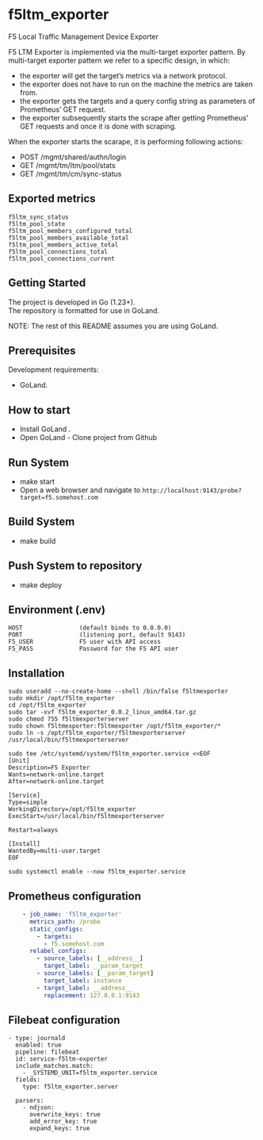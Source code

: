 # f5ltm_exporter
F5 Local Traffic Management Device Exporter

F5 LTM Exporter is implemented via the multi-target exporter pattern.
By multi-target exporter pattern we refer to a specific design, in which:

- the exporter will get the target’s metrics via a network protocol.
- the exporter does not have to run on the machine the metrics are taken from.
- the exporter gets the targets and a query config string as parameters of Prometheus’ GET request.
- the exporter subsequently starts the scrape after getting Prometheus’ GET requests and once it is done with scraping.

When the exporter starts the scarape, it is performing following actions:
- POST /mgmt/shared/authn/login
- GET /mgmt/tm/ltm/pool/stats
- GET /mgmt/tm/cm/sync-status

## Exported metrics

```console
f5ltm_sync_status
f5ltm_pool_state
f5ltm_pool_members_configured_total
f5ltm_pool_members_available_total
f5ltm_pool_members_active_total
f5ltm_pool_connections_total
f5ltm_pool_connections_current
```

## Getting Started
The project is developed in Go (1.23+).\
The repository is formatted for use in GoLand.

NOTE: The rest of this README assumes you are using GoLand.

## Prerequisites
Development requirements:
* GoLand.

## How to start
* Install GoLand .
* Open GoLand - Clone  project from Github

## Run System
* make start
* Open a web browser and navigate to `http://localhost:9143/probe?target=f5.somehost.com`

## Build System
* make build

## Push System to repository
* make deploy


## Environment (.env)
    HOST                (default binds to 0.0.0.0)
    PORT                (listening port, default 9143)
    F5_USER             F5 user with API access
    F5_PASS             Password for the F5 API user

## Installation
```console
sudo useradd --no-create-home --shell /bin/false f5ltmexporter
sudo mkdir /opt/f5ltm_exporter
cd /opt/f5ltm_exporter
sudo tar -xvf f5ltm_exporter_0.0.2_linux_amd64.tar.gz
sudo chmod 755 f5ltmexporterserver
sudo chown f5ltmexporter:f5ltmexporter /opt/f5ltm_exporter/*
sudo ln -s /opt/f5ltm_exporter/f5ltmexporterserver /usr/local/bin/f5ltmexporterserver

sudo tee /etc/systemd/system/f5ltm_exporter.service <<EOF
[Unit]
Description=F5 Exporter
Wants=network-online.target
After=network-online.target

[Service]
Type=simple
WorkingDirectory=/opt/f5ltm_exporter
ExecStart=/usr/local/bin/f5ltmexporterserver

Restart=always

[Install]
WantedBy=multi-user.target
EOF

sudo systemctl enable --now f5ltm_exporter.service 
```

## Prometheus configuration
```yaml
    - job_name: 'f5ltm_exporter'
      metrics_path: /probe
      static_configs:
        - targets:
          - f5.somehost.com
      relabel_configs:
        - source_labels: [__address__]
          target_label: __param_target
        - source_labels: [__param_target]
          target_label: instance
        - target_label: __address__
          replacement: 127.0.0.1:9143
```

## Filebeat configuration
```console
- type: journald
  enabled: true
  pipeline: filebeat
  id: service-f5ltm-exporter
  include_matches.match:
    - _SYSTEMD_UNIT=f5ltm_exporter.service
  fields:
    type: f5ltm_exporter.server

  parsers:
    - ndjson:
      overwrite_keys: true
      add_error_key: true
      expand_keys: true
```

